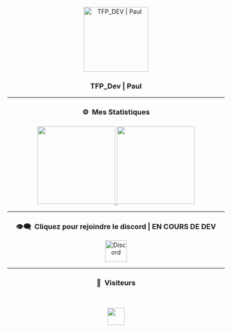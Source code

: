 <p align="center">
  <img width="150px" src="https://imgur.com/esJROzo.png" align="center" alt="TFP_DEV | Paul" />
</p>

### <p align="center">TFP_Dev | Paul</p>

-----

### <p align="center">⚙️ &nbsp;Mes Statistiques</p>

### <p align="center"></p>

<p align="center">
  <a href="https://github.com/TFP-Paul">
    <img height="180em" src="https://github-readme-stats-eight-theta.vercel.app/api?username=TFP-Paul&show_icons=true&theme=react&include_all_commits=true&locale=fr"/>
      <img height="180em" src="https://github-readme-stats.vercel.app/api/top-langs/?username=dhz542165&theme=react"/>
  </a>
</p>

-----

### <p align="center">👁️‍🗨️ &nbsp;Cliquez pour rejoindre le discord | EN COURS DE DEV </p>

<p align="center">
  <a href="https://discord.gg/EN DEV " target="blank"><img align="center" src="https://upload.wikimedia.org/wikipedia/fr/thumb/4/4f/Discord_Logo_sans_texte.svg/1818px-Discord_Logo_sans_texte.svg.png" alt="Discord" height="50" width="50"/></a>
</p>

-----

### <p align="center">👀 &nbsp;Visiteurs</p>
<br>
<p align="center">
  <img height="40em" src="https://profile-counter.glitch.me/TFP-Paul/count.svg" />
</p>
